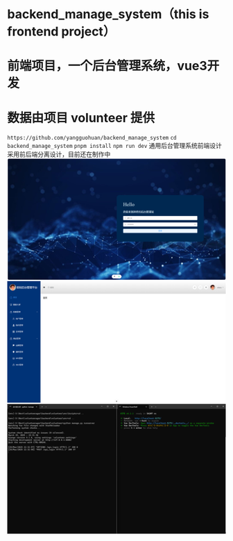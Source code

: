 # backend_manage_system（this is frontend project）
# 前端项目，一个后台管理系统，vue3开发
# 数据由项目 volunteer 提供
`https://github.com/yangguohuan/backend_manage_system`
`cd backend_manage_system`
`pnpm install`
`npm run dev`
 通用后台管理系统前端设计
 采用前后端分离设计，目前还在制作中
![image](github_media/login.png)
![image](github_media/content.png)
![image](github_media/dispersed.png)
